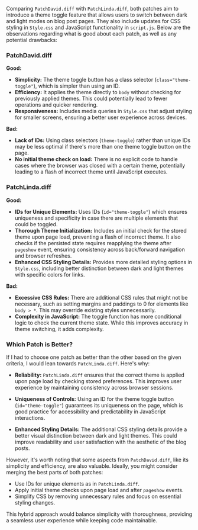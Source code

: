 Comparing `PatchDavid.diff` with `PatchLinda.diff`, both patches aim to introduce a theme toggle feature that allows users to switch between dark and light modes on blog post pages. They also include updates for CSS styling in `Style.css` and JavaScript functionality in `script.js`. Below are the observations regarding what is good about each patch, as well as any potential drawbacks:

### PatchDavid.diff

**Good:**
- **Simplicity:** The theme toggle button has a class selector (`class="theme-toggle"`), which is simpler than using an ID.
- **Efficiency:** It applies the theme directly to `body` without checking for previously applied themes. This could potentially lead to fewer operations and quicker rendering.
- **Responsiveness:** Includes media queries in `Style.css` that adjust styling for smaller screens, ensuring a better user experience across devices.

**Bad:**
- **Lack of IDs:** Using class selectors (`theme-toggle`) rather than unique IDs may be less optimal if there's more than one theme toggle button on the page.
- **No initial theme check on load:** There is no explicit code to handle cases where the browser was closed with a certain theme, potentially leading to a flash of incorrect theme until JavaScript executes.

### PatchLinda.diff

**Good:**
- **IDs for Unique Elements:** Uses IDs (`id="theme-toggle"`) which ensures uniqueness and specificity in case there are multiple elements that could be toggled.
- **Thorough Theme Initialization:** Includes an initial check for the stored theme upon page load, preventing a flash of incorrect theme. It also checks if the persisted state requires reapplying the theme after `pageshow` event, ensuring consistency across back/forward navigation and browser refreshes.
- **Enhanced CSS Styling Details:** Provides more detailed styling options in `Style.css`, including better distinction between dark and light themes with specific colors for links.

**Bad:**
- **Excessive CSS Rules:** There are additional CSS rules that might not be necessary, such as setting margins and paddings to 0 for elements like `body > *`. This may override existing styles unnecessarily.
- **Complexity in JavaScript:** The toggle function has more conditional logic to check the current theme state. While this improves accuracy in theme switching, it adds complexity.

### Which Patch is Better?

If I had to choose one patch as better than the other based on the given criteria, I would lean towards `PatchLinda.diff`. Here's why:

- **Reliability:** `PatchLinda.diff` ensures that the correct theme is applied upon page load by checking stored preferences. This improves user experience by maintaining consistency across browser sessions.
  
- **Uniqueness of Controls:** Using an ID for the theme toggle button (`id="theme-toggle"`) guarantees its uniqueness on the page, which is good practice for accessibility and predictability in JavaScript interactions.

- **Enhanced Styling Details:** The additional CSS styling details provide a better visual distinction between dark and light themes. This could improve readability and user satisfaction with the aesthetic of the blog posts.

However, it's worth noting that some aspects from `PatchDavid.diff`, like its simplicity and efficiency, are also valuable. Ideally, you might consider merging the best parts of both patches:

- Use IDs for unique elements as in `PatchLinda.diff`.
- Apply initial theme checks upon page load and after `pageshow` events.
- Simplify CSS by removing unnecessary rules and focus on essential styling changes.

This hybrid approach would balance simplicity with thoroughness, providing a seamless user experience while keeping code maintainable.